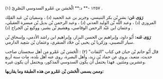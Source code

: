 ١٢٥٧ -** د:** الْحَسَن بن عَمْرو السدوسي البَصْرِيّ (١) .

**رَوَى عَن:** بشر بْن بكر التنيسي، وجرير بن عبد الحميد (د) ، وسفيان بْن عَبد المَلِك المروزي (د) ، وعبد اللَّه بْن الوليد العدني (د) ، وعبد الرحمن بْن بديل بْن ميسرة العقيلي، وعثمان ابن عَبْد الرحمن الوقاصي، وهشيم بْن بشير، ووكيع بْن الجراح (د) .

**رَوَى عَنه:** أَبُو داود، وإبراهيم بن الحسن البزاز، وإبراهيم ابن راشد الأدمي، وإسحاق بْن سيار النصيبي، وزكريا بْن يحيى بْن خلاد المنقري، وعثمان بْن سَعِيد الدارمي.

قال أَبُو حاتم بْن حبان في كتاب "الثقات" (٢) : الْحَسَن بْن عَمْرو من أهل سجستان صاحب حديث، متعبد، يروي عن حماد بْن زيد، وأهل البصرة، روى عنه أهل بلده، مات سنة أربع وعشرين ومئتين. فهذا يحتمل أن يكون السدوسي المذكور، ويحتمل أن يكون غيره.

**وممن يسمى الْحَسَن بْن عَمْرو من هذه الطبقة وما يقاربها:**